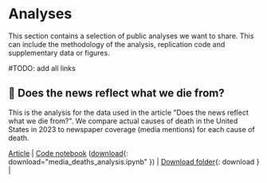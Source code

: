 # Analyses

This section contains a selection of public analyses we want to share. This can include the methodology of the analysis, replication code and supplementary data or figures.

#TODO: add all links

## 📰 Does the news reflect what we die from?

This is the analysis for the data used in the article "Does the news reflect what we die from?". We compare actual causes of death in the United States in 2023 to newspaper coverage (media mentions) for each cause of death.

[Article]() | [Code notebook](./media_deaths/media_deaths_analysis.ipynb) ([download](./media_deaths/media_deaths_analysis.ipynb){: download="media_deaths_analysis.ipynb" }) | [Download folder](./media_deaths){: download } |


